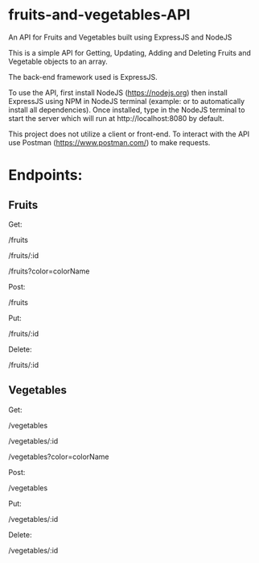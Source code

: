 # fruits-and-vegetables-API
An API for Fruits and Vegetables built using ExpressJS and NodeJS

This is a simple API for Getting, Updating, Adding and Deleting Fruits and Vegetable objects to an array.

The back-end framework used is ExpressJS.

To use the API, first install NodeJS (https://nodejs.org)
then install ExpressJS using NPM in NodeJS terminal (example: <npm install express> or <npm install> to automatically install all dependencies).
Once installed, type <node app.js> in the NodeJS terminal to start the server which will run at http://localhost:8080 by default.

This project does not utilize a client or front-end. 
To interact with the API use Postman (https://www.postman.com/) to make requests.

Endpoints:
==========

Fruits
------
Get:
  
/fruits

/fruits/:id

/fruits?color=colorName

Post:
  
/fruits

Put:
  
/fruits/:id

Delete:
  
/fruits/:id

Vegetables
-----------
Get:
  
/vegetables

/vegetables/:id

/vegetables?color=colorName

Post:
  
/vegetables

Put:
  
/vegetables/:id

Delete:
  
/vegetables/:id
